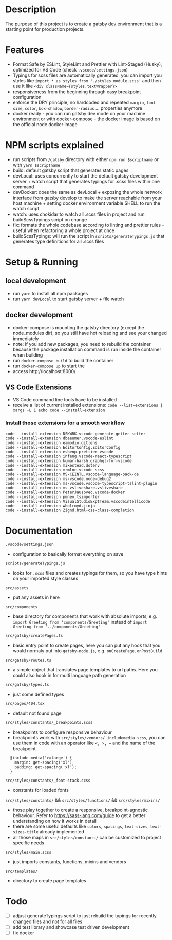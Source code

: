 # Description

The purpose of this project is to create a gatsby dev environment that is a starting point for production projects.

# Features

- Format Safe by ESLint, StyleLint and Prettier with Lint-Staged (Husky), optimized for VS Code (check `.vscode/settings.json`)
- Typings for scss files are automatically generated, you can import you styles like `import * as styles from './styles.module.scss'` and then use it like `<div className={styles.textWrapper}>`
- responsiveness from the beginning through easy breakpoint configuration
- enforce the DRY principle, no hardcoded and repeated `margin`, `font-size`, `color`, `box-shadow`, `border-radius` ... properties anymore
- docker ready - you can run gatsby dev mode on your machine environment or with docker-compose - the docker image is based on the official node docker image

# NPM scripts explained

- run scripts from `/gatsby` directory with either `npm run $scriptname` or with `yarn $scriptname`
- build: default gatsby script that generates static pages
- devLocal: uses concurrently to start the default gatsby development server + watch script that generates typings for .scss files within one command
- devDocker: does the same as devLocal + exposing the whole network interface from gatsby develop to make the server reachable from your host machine + setting docker environment variable SHELL to run the watch script
- watch: uses chokidar to watch all .scss files in project and run buildScssTypings script on change
- fix: formats the whole codebase according to linting and prettier rules - useful when refactoring a whole project at once
- buildScssTypings: will run the script in `scripts/generateTypings.js` that generates type definitions for all .scss files

# Setup & Running

## local development

- run `yarn` to install all npm packages
- run `yarn devLocal` to start gatsby server + file watch

## docker development

- docker-compose is mounting the gatsby directory (except the node_modules dir), so you still have hot reloading and see your changed immediately
- note: if you add new packages, you need to rebuild the container because the package installation command is run inside the container when building
- run `docker-compose build` to build the container
- run `docker-compose up` to start the
- access http://localhost:8000/

## VS Code Extensions

- VS Code command line tools have to be installed
- receive a list of current installed extensions: `code --list-extensions | xargs -L 1 echo code --install-extension`

### Install those extensions for a smooth workflow

```
code --install-extension DSKWRK.vscode-generate-getter-setter
code --install-extension dbaeumer.vscode-eslint
code --install-extension eamodio.gitlens
code --install-extension EditorConfig.EditorConfig
code --install-extension esbenp.prettier-vscode
code --install-extension infeng.vscode-react-typescript
code --install-extension kumar-harsh.graphql-for-vscode
code --install-extension mikestead.dotenv
code --install-extension mrmlnc.vscode-scss
code --install-extension MS-CEINTL.vscode-language-pack-de
code --install-extension ms-vscode.node-debug2
code --install-extension ms-vscode.vscode-typescript-tslint-plugin
code --install-extension ms-vsliveshare.vsliveshare
code --install-extension PeterJausovec.vscode-docker
code --install-extension pmneo.tsimporter
code --install-extension VisualStudioExptTeam.vscodeintellicode
code --install-extension wholroyd.jinja
code --install-extension Zignd.html-css-class-completion
```

# Documentation

`.vscode/settings.json`

- configuration to basically format everything on save

`scripts/generateTypings.js`

- looks for `.scss` files and creates typings for them, so you have type hints on your imported style classes

`src/assets`

- put any assets in here

`src/components`

- base directory for components that work with absolute imports, e.g. `import Greeting from 'components/Greeting'` instead of `import Greeting from '../components/Greeting'`

`src/gatsby/createPages.ts`

- basic entry point to create pages, here you can put any hook that you would normaly put into `gatsby-node.js`, e.g. `onCreatePage`, `onPostBuild`

`src/gatsby/routes.ts`

- a simple object that translates page templates to url paths. Here you could also hook in for multi language path generation

`src/gatsby/types.ts`

- just some defined types

`src/pages/404.tsx`

- default not found page

`src/styles/constants/_breakpoints.scss`

- breakpoints to configure responsive behaviour
- breakpoints work with `src/styles/vendors/_includemedia.scss`, you can use them in code with an operator like `<, >, =` and the name of the breakpoint

```
  @include media('>=large') {
    margin: get-spacing('xl');
    padding: get-spacing('xl');
  }
```

`src/styles/constants/_font-stack.scss`

- constants for loaded fonts

`src/styles/constants/` && `src/styles/functions/` && `src/styles/mixins/`

- those play together to create a responsive, breakpoint-agnostic behaviour. Refer to https://sass-lang.com/guide to get a better understanding on how it works in detail
- there are some useful defaults like `colors`, `spacings`, `text-sizes`, `text-sizes-title` already implemented
- all those maps in `src/styles/constants/` can be customized to project specific needs

`src/styles/main.scss`

- just imports constants, functions, mixins and vendors

`src/templates/`

- directory to create page templates

# Todo

- [ ] adjust generateTypings script to just rebuild the typings for recently changed files and not for all files
- [ ] add test library and showcase test driven development
- [ ] fix docker
